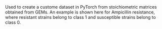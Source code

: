 Used to create a custome dataset in PyTorch from stoichiometric matrices obtained from GEMs. An example is shown here for Ampicillin resistance, where resistant strains belong to class 1 and susceptible strains belong to class 0.
